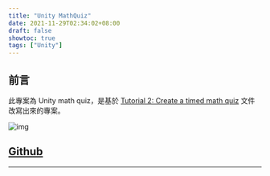```yaml
---
title: "Unity MathQuiz"
date: 2021-11-29T02:34:02+08:00
draft: false
showtoc: true
tags: ["Unity"]
---
```


## 前言

此專案為 Unity math quiz，是基於 [Tutorial 2: Create a timed math quiz][url_1] 文件改寫出來的專案。

![img]

## [Github]

______________________________________________________________________

[img]:https://i.imgur.com/Igy3NfA.gif
[url_1]: https://docs.microsoft.com/en-us/visualstudio/ide/tutorial-2-create-a-timed-math-quiz
[Github]:https://github.com/Wenrong274/MathQuiz
